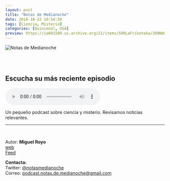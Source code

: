 ```yaml
---
layout: post
title: "Notas de Medianoche"
date: 2018-10-22 19:54:50
tags: [Ciencia, Misterio]
categories: [Quincenal, USA]
preview: https://ia601509.us.archive.org/21/items/500LaFrikoteka/300Ndm-logo2-NotasDeMedianoche.jpg
---
```


![Notas de Medianoche](https://ia801509.us.archive.org/21/items/500LaFrikoteka/500Ndm-logo2-NotasDeMedianoche.jpg)

<br/>
<br/>

## Escucha su más reciente episodio

<!--reproductor-feed=https://us.ivoox.com/es/notas-medianoche_fg_f1563622_filtro_1.xml-->
<!--reproductor-start-->
<audio id="audio" preload="auto" controls="" src="http://us.ivoox.com/es/notas-medianoche-17-rafaga-notas_mf_30341839_feed_1.mp3"></audio>
<!--reproductor-end-->

Un pequeño podcast sobre ciencia y misterio. Revisamos noticias relevantes.

_ _ _

<br>

Autor: **Miguel Royo**  
[web](https://us.ivoox.com/es/podcast-notas-medianoche_sq_f1563622_1.html)  
[Feed](https://us.ivoox.com/es/notas-medianoche_fg_f1563622_filtro_1.xml)  


**Contacta:**  
Twitter: [@notasmedianoche](https://twitter.com/notasmedianoche)  
Correo: [podcast.notas.de.medianoche@gmail.com](mailto:podcast.notas.de.medianoche@gmail.com)  

